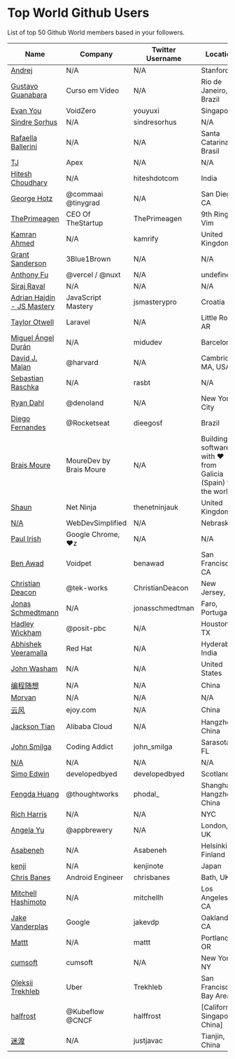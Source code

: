 # Top World Github Users

List of top 50 Github World members based in your followers.

<!-- START TOP USERS -->
| Name | Company | Twitter Username | Location | Repositories |
|------|---------|------------------|----------|--------------|
| [Andrej](https://github.com/karpathy) | N/A | N/A | Stanford | 56 |
| [Gustavo Guanabara](https://github.com/gustavoguanabara) | Curso em Vídeo | N/A | Rio de Janeiro, Brazil | 8 |
| [Evan You](https://github.com/yyx990803) | VoidZero | youyuxi | Singapore | 198 |
| [Sindre Sorhus](https://github.com/sindresorhus) | N/A | sindresorhus | N/A | 1118 |
| [Rafaella Ballerini](https://github.com/rafaballerini) | N/A | N/A | Santa Catarina, Brasil | 59 |
| [TJ](https://github.com/tj) | Apex | N/A | N/A | 296 |
| [Hitesh Choudhary](https://github.com/hiteshchoudhary) | N/A | hiteshdotcom | India | 113 |
| [George Hotz](https://github.com/geohot) | @commaai @tinygrad  | N/A | San Diego, CA | 95 |
| [ThePrimeagen](https://github.com/ThePrimeagen) | CEO Of TheStartup | ThePrimeagen | 9th Ring, Vim | 228 |
| [Kamran Ahmed](https://github.com/kamranahmedse) | N/A | kamrify | United Kingdom | 106 |
| [Grant Sanderson](https://github.com/3b1b) | 3Blue1Brown | N/A | N/A | 9 |
| [Anthony Fu](https://github.com/antfu) | @vercel / @nuxt | N/A | undefined | 384 |
| [Siraj Raval](https://github.com/llSourcell) | N/A | N/A | N/A | 482 |
| [Adrian Hajdin - JS Mastery](https://github.com/adrianhajdin) | JavaScript Mastery | jsmasterypro | Croatia | 146 |
| [Taylor Otwell](https://github.com/taylorotwell) | Laravel | N/A | Little Rock, AR | 32 |
| [Miguel Ángel Durán](https://github.com/midudev) | N/A | midudev | Barcelona | 205 |
| [David J. Malan](https://github.com/dmalan) | @harvard | N/A | Cambridge, MA, USA | 22 |
| [Sebastian Raschka](https://github.com/rasbt) | N/A | rasbt | N/A | 144 |
| [Ryan Dahl](https://github.com/ry) | @denoland  | N/A | New York City | 61 |
| [Diego Fernandes](https://github.com/diego3g) | @Rocketseat  | dieegosf | Brazil | 75 |
| [Brais Moure](https://github.com/mouredev) | MoureDev by Brais Moure | N/A | Building software with  ♥ from Galicia (Spain) to the world. | 51 |
| [Shaun](https://github.com/iamshaunjp) | Net Ninja | thenetninjauk | United Kingdom | 141 |
| [N/A](https://github.com/WebDevSimplified) | WebDevSimplified | N/A | Nebraska | 226 |
| [Paul Irish](https://github.com/paulirish) | Google Chrome, ♥z | N/A | N/A | 366 |
| [Ben Awad](https://github.com/benawad) | Voidpet | benawad | San Francisco, CA | 257 |
| [Christian Deacon](https://github.com/gamemann) | @tek-works | ChristianDeacon | New Jersey, US | 173 |
| [Jonas Schmedtmann](https://github.com/jonasschmedtmann) | N/A | jonasschmedtman | Faro, Portugal | 7 |
| [Hadley Wickham](https://github.com/hadley) | @posit-pbc | N/A | Houston, TX | 342 |
| [Abhishek Veeramalla](https://github.com/iam-veeramalla) | Red Hat | N/A | Hyderabad, India | 72 |
| [John Washam](https://github.com/jwasham) | N/A | N/A | United States | 30 |
| [编程随想](https://github.com/programthink) | N/A | N/A | China | 5 |
| [Morvan](https://github.com/MorvanZhou) | N/A | N/A | N/A | 46 |
| [云风](https://github.com/cloudwu) | ejoy.com | N/A | China | 140 |
| [Jackson Tian](https://github.com/JacksonTian) | Alibaba Cloud | N/A | Hangzhou, China | 271 |
| [John Smilga](https://github.com/john-smilga) | Coding Addict | john_smilga | Sarasota, FL | 259 |
| [N/A](https://github.com/lllyasviel) | N/A | N/A | N/A | 51 |
| [Simo Edwin](https://github.com/developedbyed) | developedbyed | developedbyed | Scotland | 20 |
| [Fengda Huang](https://github.com/phodal) | @thoughtworks | phodal_ | Shanghai / Hangzhou, China | 368 |
| [Rich Harris](https://github.com/Rich-Harris) | N/A | N/A | NYC | 391 |
| [Angela Yu](https://github.com/angelabauer) | @appbrewery | N/A | London, UK | 46 |
| [Asabeneh](https://github.com/Asabeneh) | N/A | Asabeneh | Helsinki, Finland | 178 |
| [kenji](https://github.com/kenjinote) | N/A | kenjinote | Japan | 638 |
| [Chris Banes](https://github.com/chrisbanes) | Android Engineer | chrisbanes | Bath, UK | 54 |
| [Mitchell Hashimoto](https://github.com/mitchellh) | N/A | mitchellh | Los Angeles, CA | 112 |
| [Jake Vanderplas](https://github.com/jakevdp) | Google | jakevdp | Oakland CA | 239 |
| [Mattt](https://github.com/mattt) | N/A | mattt | Portland, OR | 111 |
| [cumsoft](https://github.com/cumsoft) | cumsoft | N/A | New York, NY | 8 |
| [Oleksii Trekhleb](https://github.com/trekhleb) | Uber | Trekhleb | San Francisco Bay Area | 25 |
| [halfrost](https://github.com/halfrost) | @Kubeflow @CNCF | halffrost | [California, Singapore, China] | 32 |
| [迷渡](https://github.com/justjavac) | N/A | justjavac | Tianjin, China | 413 |
<!-- END TOP USERS -->
